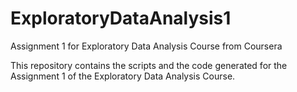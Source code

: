 # ExploratoryDataAnalysis1
Assignment 1 for Exploratory Data Analysis Course from Coursera

This repository contains the scripts and the code generated for the Assignment 1 of the Exploratory Data Analysis Course.